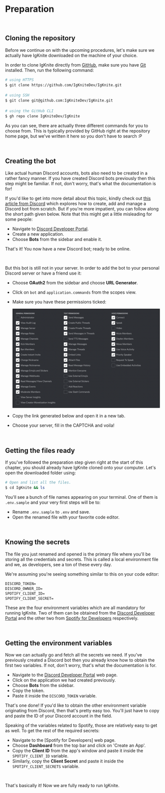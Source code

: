 # Preparation

<br>

## Cloning the repository

Before we continue on with the upcoming procedures, let's make sure we actually have IgKnite downloaded on the machine of your choice.

In order to clone IgKnite directly from [GitHub](https://github.com/), make sure you have [Git](https://www.git-scm.com) installed. Then, run the following command:

```bash
# using HTTPS
$ git clone https://github.com/IgKniteDev/IgKnite.git

# using SSH
$ git clone git@github.com:IgKniteDev/IgKnite.git

# using the GitHub CLI
$ gh repo clone IgKniteDev/IgKnite
```

As you can see, there are actually three different commands for you to choose from. This is typically provided by GitHub right at the repository home page, but we've written it here so you don't have to search :P

<br>

## Creating the bot

Like actual human DIscord accounts, bots also need to be created in a rather fancy manner. If you have created Discord bots previously then this step might be familiar. If not, don't worry, that's what the documentation is for!

If you'd like to get into more detail about this topic, kindly check out [this article from Discord]() which explores how to create, add and manage a Discord bot from scratch. But if you're more impatient, you can follow along the short path given below. Note that this might get a little misleading for some people:

- Navigate to [Discord Developer Portal](https://discord.com/developers).
- Create a new application.
- Choose **Bots** from the sidebar and enable it.

That's it! You now have a new Discord bot; ready to be online. 

<br>

But this bot is still not in your server. In order to add the bot to your personal Discord server or have a friend use it:

- Choose **OAuth2** from the sidebar and choose **URL Generator**.
- Click on `bot` and `application.commands` from the scopes view.
- Make sure you have these permissions ticked:

	<img src='static/permissions.png' alt='Permissions'>
	
- Copy the link generated below and open it in a new tab.
- Choose your server, fill in the CAPTCHA and voila!

<br>

## Getting the files ready 

If you've followed the preparation step given right at the start of this chapter, you should already have IgKnite cloned onto your computer. Let's open the downloaded folder using:

```bash
# Open and list all the files.
$ cd IgKnite && ls
```

You'll see a bunch of file names appearing on your terminal. One of them is `.env.sample` and your very first steps will be to:

- Rename `.env.sample` to `.env` and save.
- Open the renamed file with your favorite code editor.

<br>

## Knowing the secrets

The file you just renamed and opened is the primary file where you'll be storing all the credentials and secrets. This is called a local environment file and we, as developers, see a ton of these every day. 

We're assuming you're seeing something similar to this on your code editor:

```
DISCORD_TOKEN=
DISCORD_OWNER_ID=
SPOTIFY_CLIENT_ID=
SPOTIFY_CLIENT_SECRET=
```

These are the four environment variables which are all mandatory for running IgKnite. Two of them can be obtained from the [Discord Developer Portal](https://discord.com/developers) and the other two from [Spotify for Developers](https://developer.spotify.com/) respectively.

<br>

## Getting the environment variables

Now we can actually go and fetch all the secrets we need. If you've previously created a Discord bot then you already know how to obtain the first two variables. If not, don't worry, that's what the documentation is for.

- Navigate to the [Discord Developer Portal](https://discord.com/developers) web page.
- Click on the application we had created previously.
- Choose **Bots** from the sidebar. 
- Copy the token.
- Paste it inside the `DISCORD_TOKEN` variable.

That's one done! If you'd like to obtain the other environment variable originating from Discord, then that's pretty easy too. You'll just have to copy and paste the ID of your Discord account in the field.

Speaking of the variables related to Spotify, those are relatively easy to get as well. To get the rest of the required secrets:

- Navigate to the [Spotify for Developers] web page.
- Choose **Dashboard** from the top bar and click on 'Create an App'.
- Copy the **Client ID** from the app's window and paste it inside the `SPOTIFY_CLIENT_ID` variable.
- Similarly, copy the **Client Secret** and paste it inside the `SPOTIFY_CLIENT_SECRETS` variable.

<br>

That's basically it! Now we are fully ready to run IgKnite.